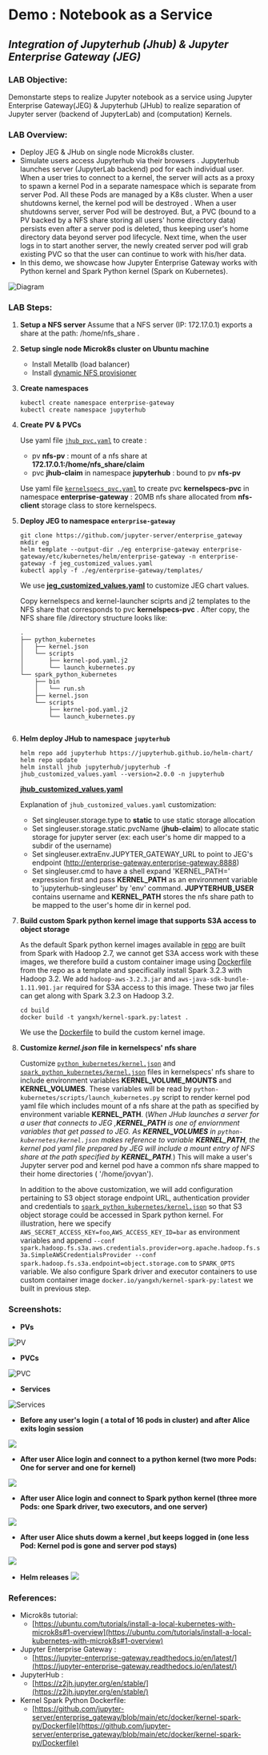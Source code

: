 # Demo : Notebook as a Service  
## _Integration of Jupyterhub (Jhub) & Jupyter Enterprise Gateway (JEG)_

### LAB Objective:
Demonstarte steps to realize Jupyter notebook as a service using Jupyter Enterprise Gateway(JEG) & Jupyterhub (JHub) to realize separation of Jupyter server (backend of JupyterLab) and (computation) Kernels.
### LAB Overview:
* Deploy JEG & JHub on single node Microk8s cluster.
* Simulate users access Jupyterhub via their browsers . Jupyterhub launches server (JupyterLab backend) pod for each individual user. When a user tries to connect to a kernel, the server will acts as a proxy to spawn a kernel Pod in a separate namespace which is separate from server Pod. All these Pods are managed by a K8s cluster. When a user shutdowns kernel, the kernel pod will be destroyed . When a user shutdowns server, server Pod will be destroyed. But, a PVC (bound to a PV backed by a NFS share storing all users' home directory data) persists even after a server pod is deleted, thus keeping user's home directory data beyond server pod lifecycle. Next time, when the user logs in to start another server, the newly created server pod will grab existing PVC so that the user can continue to work with his/her data.
* In this demo, we showcase how Jupyter Enterprise Gateway works with Python kernel and Spark Python kernel (Spark on Kubernetes).

![Diagram](pictures/diagram.png)
### LAB Steps:
1. **Setup a NFS server**
    Assume that a NFS server (IP: 172.17.0.1) exports a share at the path: /home/nfs_share .

1. **Setup single node Microk8s cluster on Ubuntu machine**
    - Install Metallb (load balancer)
    - Install [dynamic NFS provisioner](https://github.com/kubernetes-sigs/nfs-subdir-external-provisioner)
    
1. **Create namespaces**
    ```
    kubectl create namespace enterprise-gateway
    kubectl create namespace jupyterhub
    ```

1. **Create PV & PVCs**
    
    Use yaml file [`jhub_pvc.yaml`](jhub_pvc.yaml) to create  :
	  - pv **nfs-pv** : mount of a nfs share at **172.17.0.1:/home/nfs_share/claim**
	  - pvc **jhub-claim** in namespace **jupyterhub** : bound to pv **nfs-pv** 
	  

    Use yaml file [`kernelspecs_pvc.yaml`](kernelspecs_pvc.yaml)  to create pvc **kernelspecs-pvc** in namespace **enterprise-gateway** : 20MB nfs share allocated from **nfs-client** storage class to store kernelspecs.
    
        
1. **Deploy JEG to namespace `enterprise-gateway`**
    ```
    git clone https://github.com/jupyter-server/enterprise_gateway
    mkdir eg
    helm template --output-dir ./eg enterprise-gateway enterprise-gateway/etc/kubernetes/helm/enterprise-gateway -n enterprise-gateway -f jeg_customized_values.yaml
    kubectl apply -f ./eg/enterprise-gateway/templates/
    ```
    We use [**jeg_customized_values.yaml**](jeg_customized_values.yaml) to customize JEG chart values.
    
    Copy kernelspecs and kernel-launcher sciprts and j2 templates to the NFS share that corresponds  to pvc **kernelspecs-pvc** . After copy, the NFS share file /directory structure looks like:

    ```
	.
	├── python_kubernetes
	│   ├── kernel.json
	│   └── scripts
	│       ├── kernel-pod.yaml.j2
	│       └── launch_kubernetes.py
	└── spark_python_kubernetes
	    ├── bin
	    │   └── run.sh
	    ├── kernel.json
	    └── scripts
	        ├── kernel-pod.yaml.j2
	        └── launch_kubernetes.py
			
    ```


1. **Helm deploy JHub to namespace `jupyterhub`**  
    ```
    helm repo add jupyterhub https://jupyterhub.github.io/helm-chart/
    helm repo update
    helm install jhub jupyterhub/jupyterhub -f jhub_customized_values.yaml --version=2.0.0 -n jupyterhub 
    ```
    [**jhub_customized_values.yaml**](jhub_customized_values.yaml)
    
    Explanation of `jhub_customized_values.yaml` customization:
	  - Set singleuser.storage.type to **static** to use static storage allocation
	  - Set singleuser.storage.static.pvcName (**jhub-claim**) to allocate static storage for jupyter server (ex: each user's home dir mapped to a subdir of the username)
	  - Set singleuser.extraEnv.JUPYTER_GATEWAY_URL to point to JEG's endpoint (http://enterprise-gateway.enterprise-gateway:8888)
	  - Set singleuser.cmd to have a shell expand 'KERNEL_PATH=' expression first and pass **KERNEL_PATH** as an environment variable  to 'jupyterhub-singleuser' by 'env' command. **JUPYTERHUB_USER** contains username and **KERNEL_PATH** stores the nfs share path to be mapped to the user's home dir in kernel pod.

1. **Build custom Spark python kernel image that supports S3A access to object storage**

	As the default Spark python kernel images available in [repo](https://hub.docker.com/r/elyra/kernel-spark-py) are built from Spark with Hadoop 2.7, we cannot get S3A access work with these images, we therefore build a custom container image using [Dockerfile](https://github.com/jupyter-server/enterprise_gateway/blob/main/etc/docker/kernel-spark-py/Dockerfile) from the repo as a template and specifically install Spark 3.2.3 with Hadoop 3.2. We add `hadoop-aws-3.2.3.jar` and `aws-java-sdk-bundle-1.11.901.jar` required for S3A access to this image. These two jar files can get along with Spark 3.2.3 on Hadoop 3.2.
	
	```
	cd build
	docker build -t yangxh/kernel-spark.py:latest .
	```
 
	We use the [Dockerfile](build/Dockerfile) to build the custom kernel image.
	
1. **Customize _kernel.json_ file in kernelspecs' nfs share**

	Customize [`python_kubernetes/kernel.json`](python_kubernetes/kernel.json) and [`spark_python_kubernetes/kernel.json`](spark_python_kubernetes/kernel.json) files in kernelspecs' nfs share to include environment variables **KERNEL_VOLUME_MOUNTS** and **KERNEL_VOLUMES**. These variables will be read by `python-kubernetes/scripts/launch_kubernetes.py` script to render kernel pod yaml file which includes mount of a nfs share at the path as specified by environment variable **KERNEL_PATH**. 
	(_When JHub launches a server for a user that connects to JEG  ,**KERNEL_PATH** is one of enviornment variables that get passed to JEG. As **KERNEL_VOLUMES** in `python-kubernetes/kernel.json` makes reference to variable **KERNEL_PATH**, the kernel pod yaml file prepared by JEG will include a mount entry of NFS share at the path specified by **KERNEL_PATH**._) 
	This will make a user's Jupyter server pod  and kernel pod have a common nfs share mapped to their home directories ( '/home/jovyan').
	
    

	In addition to the above customization, we will add configuration pertaining to S3 object storage endpoint URL, authentication provider and credentials to [`spark_python_kubernetes/kernel.json`](spark_python_kubernetes/kernel.json) so that S3 object storage could be accessed in Spark python kernel. 
	For illustration, here we specify `AWS_SECRET_ACCESS_KEY=foo`,`AWS_ACCESS_KEY_ID=bar` as environment variables and append `--conf spark.hadoop.fs.s3a.aws.credentials.provider=org.apache.hadoop.fs.s3a.SimpleAWSCredentialsProvider --conf spark.hadoop.fs.s3a.endpoint=object.storage.com` to `SPARK_OPTS` variable.
	We also configure Spark driver and executor containers to use custom container image `docker.io/yangxh/kernel-spark-py:latest` we built in previous step.
    
    
### Screenshots:
- **PVs**

![PV](./pictures/pv.png)

- **PVCs**

![PVC](./pictures/pvc.png)

- **Services**

![Services](./pictures/services.png)

- **Before any user's login ( a total of 16 pods in cluster) and after Alice exits login session**

![](./pictures/ns_pods_before.png)

- **After user Alice login and connect to a python kernel (two more Pods: One for server and one for kernel)**

![](./pictures/ns_pod_after.png)

- **After user Alice login and connect to Spark python kernel (three more Pods: one Spark driver, two executors, and one server)**

![](./pictures/spark_all_pods.png)

- **After user Alice shuts dowm a kernel ,but keeps logged in (one less Pod: Kernel pod is gone and server pod stays)**

![](./pictures/ns_pod_after_kernel_shutdown.png)

- **Helm releases**
![](./pictures/helm.png)

### References:    
+ Microk8s tutorial: 
    + [https://ubuntu.com/tutorials/install-a-local-kubernetes-with-microk8s#1-overview](https://ubuntu.com/tutorials/install-a-local-kubernetes-with-microk8s#1-overview)
+ Jupyter Enterprise Gateway :
    + [https://jupyter-enterprise-gateway.readthedocs.io/en/latest/](https://jupyter-enterprise-gateway.readthedocs.io/en/latest/)
+ JupyterHub : 
    + [https://z2jh.jupyter.org/en/stable/](https://z2jh.jupyter.org/en/stable/)
+ Kernel Spark Python Dockerfile:
    + [https://github.com/jupyter-server/enterprise_gateway/blob/main/etc/docker/kernel-spark-py/Dockerfile](https://github.com/jupyter-server/enterprise_gateway/blob/main/etc/docker/kernel-spark-py/Dockerfile)
